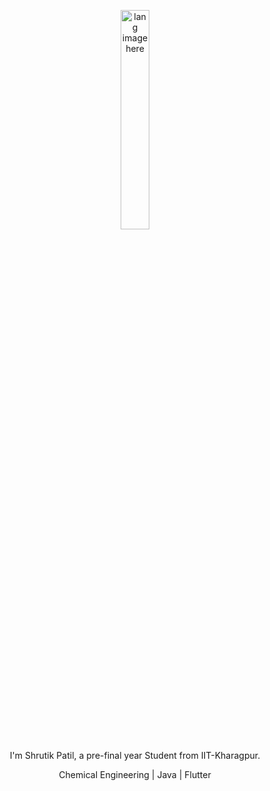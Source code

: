 <p align="center"><img width="30%" src="https://github.com/alansmathew/alansmathew/raw/master/lang.gif" alt="lang image here" /></p>

<p align="center">I'm Shrutik Patil, a pre-final year Student from IIT-Kharagpur.</p>
<p align="center">Chemical Engineering | Java | Flutter</p>

<p align="center">
  <a href="https://github.com/conaticus?tab=followers](https://github.com/shrutikp70)https://github.com/shrutikp70">
